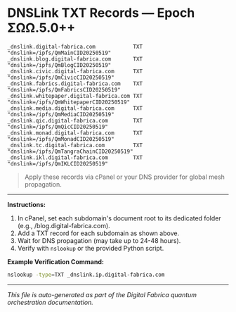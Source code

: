 # DNSLink TXT Records — Epoch ΣΩΩ.5.0++

```
_dnslink.digital-fabrica.com            TXT "dnslink=/ipfs/QmMainCID20250519"
_dnslink.blog.digital-fabrica.com       TXT "dnslink=/ipfs/QmBlogCID20250519"
_dnslink.civic.digital-fabrica.com      TXT "dnslink=/ipfs/QmCivicCID20250519"
_dnslink.fabrics.digital-fabrica.com    TXT "dnslink=/ipfs/QmFabricsCID20250519"
_dnslink.whitepaper.digital-fabrica.com TXT "dnslink=/ipfs/QmWhitepaperCID20250519"
_dnslink.media.digital-fabrica.com      TXT "dnslink=/ipfs/QmMediaCID20250519"
_dnslink.qic.digital-fabrica.com        TXT "dnslink=/ipfs/QmQicCID20250519"
_dnslink.monad.digital-fabrica.com      TXT "dnslink=/ipfs/QmMonadCID20250519"
_dnslink.tc.digital-fabrica.com         TXT "dnslink=/ipfs/QmTangraChainCID20250519"
_dnslink.ikl.digital-fabrica.com        TXT "dnslink=/ipfs/QmIKLCID20250519"
```

> Apply these records via cPanel or your DNS provider for global mesh propagation.

---

**Instructions:**
1. In cPanel, set each subdomain's document root to its dedicated folder (e.g., /blog.digital-fabrica.com).
2. Add a TXT record for each subdomain as shown above.
3. Wait for DNS propagation (may take up to 24-48 hours).
4. Verify with `nslookup` or the provided Python script.

**Example Verification Command:**
```sh
nslookup -type=TXT _dnslink.ip.digital-fabrica.com
```

---

*This file is auto-generated as part of the Digital Fabrica quantum orchestration documentation.* 
